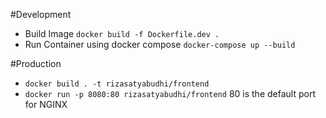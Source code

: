 #Development
* Build Image `docker build -f Dockerfile.dev .`
* Run Container using docker compose `docker-compose up --build`

#Production
* `docker build . -t rizasatyabudhi/frontend`
* `docker run -p 8080:80 rizasatyabudhi/frontend` 80 is the default port for NGINX